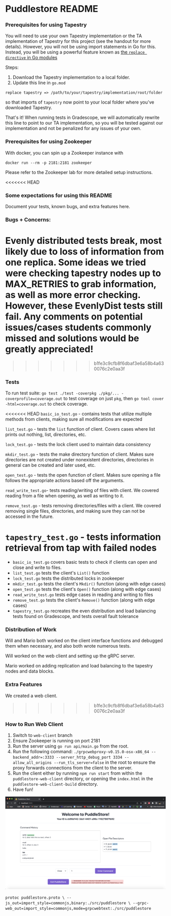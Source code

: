 # Puddlestore README

### Prerequisites for using Tapestry

You will need to use your own Tapestry implementation or the TA implementation of Tapestry for this project (see the handout for more details). However, you will not be using import statements in Go for this. Instead, you will be using a powerful feature known as [the `replace directive` in Go modules](https://thewebivore.com/using-replace-in-go-mod-to-point-to-your-local-module/)

Steps:

1. Download the Tapestry implementation to a local folder.
2. Update this line in `go.mod`

```
replace tapestry => /path/to/your/tapestry/implementation/root/folder
```

so that imports of `tapestry` now point to your local folder where you've downloaded Tapestry.

That's it! When running tests in Gradescope, we will automatically rewrite this line to point to our TA implementation, so you will be tested against our implementation and not be penalized for any issues of your own.

### Prerequisites for using Zookeeper

With docker, you can spin up a Zookeeper instance with

```
docker run --rm -p 2181:2181 zookeeper
```

Please refer to the Zookeeper lab for more detailed setup instructions.

<<<<<<< HEAD
### Some expectations for using this README

Document your tests, known bugs, and extra features here.


### Bugs + Concerns:

Evenly distributed tests break, most likely due to loss of information from one replica. Some ideas we tried were checking tapestry nodes up to MAX_RETRIES to grab information, as well as more error checking. However, these EvenlyDist tests still fail. Any comments on potential issues/cases students commonly missed and solutions would be greatly appreciated!
=======
>>>>>>> b1fe3c9cfb8f6dbaf3e6a58b4a630076c2e0aa3f
### Tests

To run test suite:
`go test ./test -coverpkg ./pkg/... -coverprofile=coverage.out` to test coverage on just `pkg`, then `go tool cover -html=coverage.out` to check coverage.

<<<<<<< HEAD
`basic_io_test.go` - contains tests that utilize multiple methods from clients, making sure all modifications are expected

`list_test.go` - tests the `list` function of client. Covers cases where list prints out nothing, list, directories, etc.

`lock_test.go` - tests the lock client used to maintain data consistency

`mkdir_test.go` - tests the make directory function of client. Makes sure directories are not created under nonexistent directories, directories in general can be created and later used, etc.

`open_test.go` - tests the open function of client. Makes sure opening a file follows the appropriate actions based off the arguments.

`read_write_test.go`- tests reading/writing of files with client. We covered reading from a file when opening, as well as writing to it. 

`remove_test.go` - tests removing directories/files with a client. We covered removing single files, directories, and making sure they can not be accessed in the future.

`tapestry_test.go` - tests information retrieval from tap with failed nodes
=======
- `basic_io_test.go` covers basic tests to check if clients can open and close and write to files.
- `list_test.go` tests the client's `List()` function
- `lock_test.go` tests the distributed locks in zookeeper
- `mkdir_test.go` tests the client's `Mkdir()` function (along with edge cases)
- `open_test.go` tests the client's `Open()` function (along with edge cases)
- `read_write_test.go` tests edge cases in reading and writing to files
- `remove_test.go` tests the client's `Remove()` function (along with edge cases)
- `tapestry_test.go` recreates the even distribution and load balancing tests found on Gradescope, and tests overall fault tolerance

### Distribution of Work

Will and Mario both worked on the client interface functions and debugged them when necessary, and also both wrote numerous tests.

Will worked on the web client and setting up the gRPC server.

Mario worked on adding replication and load balancing to the tapestry nodes and data blocks.

### Extra Features

We created a web client.
>>>>>>> b1fe3c9cfb8f6dbaf3e6a58b4a630076c2e0aa3f

### How to Run Web Client

1. Switch to `web-client` branch
2. Ensure Zookeeper is running on port 2181
3. Run the server using `go run api/main.go` from the root.
4. Run the following command: `./grpcwebproxy-v0.15.0-osx-x86_64 --backend_addr=:3333 --server_http_debug_port 3334 --allow_all_origins --run_tls_server=false` in the root to ensure the proxy forwards connections from the client to the server.
5. Run the client either by running `npm run start` from within the `puddlestore-web-client` directory, or opening the `index.html` in the `puddlestore-web-client-build` directory.
6. Have fun!

![puddlestore client](img/puddlestore%20sc.png "PuddleStore Client")

`protoc puddlestore.proto \
--js_out=import_style=commonjs,binary:./src/puddlestore \
--grpc-web_out=import_style=commonjs,mode=grpcwebtext:./src/puddlestore`
